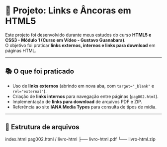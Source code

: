 # 🔗 Projeto: Links e Âncoras em HTML5

Este projeto foi desenvolvido durante meus estudos do curso **HTML5 e CSS3 - Módulo 1 (Curso em Vídeo - Gustavo Guanabara)**.  
O objetivo foi praticar **links externos, internos e links para download** em páginas HTML.

---

## 📚 O que foi praticado
- Uso de **links externos** (abrindo em nova aba, com `target="_blank"` e `rel="external"`).  
- Criação de **links internos** para navegação entre páginas (`pag002.html`).  
- Implementação de **links para download** de arquivos PDF e ZIP.  
- Referência ao site **IANA Media Types** para consulta de tipos de mídia.  

---

## 📂 Estrutura de arquivos
index.html
pag002.html
/ livro-html
├── livro-html.pdf
└── livro-html.zip
